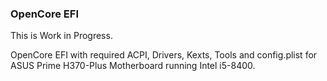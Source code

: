 ### OpenCore EFI

This is Work in Progress.

OpenCore EFI with required ACPI, Drivers, Kexts, Tools and config.plist for ASUS Prime H370-Plus Motherboard running Intel i5-8400.

